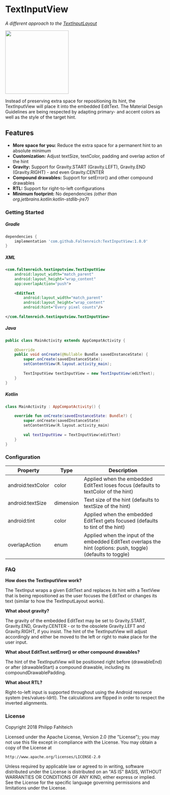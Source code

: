 # TextInputView

*A different approach to the [TextInputLayout](https://developer.android.com/reference/android/support/design/widget/TextInputLayout.html)*

<img src="https://github.com/Faltenreich/TextInputView/blob/develop/preview.gif" width="200">

Instead of preserving extra space for repositioning its hint, the TextInputView will place it into the embedded EditText.
The Material Design Guidelines are being respected by adapting primary- and accent colors as well as the style of the target hint.

## Features
- **More space for you:** Reduce the extra space for a permanent hint to an absolute minimum
- **Customization:** Adjust textSize, textColor, padding and overlap action of the hint
- **Gravity:** Support for Gravity.START (Gravity.LEFT), Gravity.END (Gravity.RIGHT) - and even Gravity.CENTER
- **Compound drawables:** Support for setError() and other compound drawables
- **RTL:** Support for right-to-left configurations
- **Minimum footprint:** No dependencies *(other than org.jetbrains.kotlin:kotlin-stdlib-jre7)*

### Getting Started

##### Gradle
```gradle
dependencies {
    implementation 'com.github.Faltenreich:TextInputView:1.0.0'
}
```

##### XML
```xml
<com.faltenreich.textinputview.TextInputView
    android:layout_width="match_parent"
    android:layout_height="wrap_content"
    app:overlapAction="push">
    
    <EditText
        android:layout_width="match_parent"
        android:layout_height="wrap_content"
        android:hint="Every pixel counts"/>
        
</com.faltenreich.textinputview.TextInputView>
```

##### Java
```java
public class MainActivity extends AppCompatActivity {
    
    @Override
    public void onCreate(@Nullable Bundle savedInstanceState) {
        super.onCreate(savedInstanceState);
        setContentView(R.layout.activity_main);
        
        TextInputView textInputView = new TextInputView(editText);
    }
}

```

##### Kotlin
```kotlin
class MainActivity : AppCompatActivity() {
    
    override fun onCreate(savedInstanceState: Bundle?) {
        super.onCreate(savedInstanceState)
        setContentView(R.layout.activity_main)
        
        val textInputView = TextInputView(editText)
    }
}
```

### Configuration

Property | Type | Description
--- | --- | ---
android:textColor | color | Applied when the embedded EditText loses focus (defaults to textColor of the hint)
android:textSize | dimension | Text size of the hint (defaults to textSize of the hint)
android:tint | color | Applied when the embedded EditText gets focused (defaults to tint of the hint)
overlapAction | enum | Applied when the input of the embedded EditText overlaps the hint (options: push, toggle) (defaults to toggle)

### FAQ

**How does the TextInputView work?**

The TextInput wraps a given EditText and replaces its hint with a TextView 
that is being repositioned as the user focuses the EditText or changes its text (similar to how the TextInputLayout works).

**What about gravity?**

The gravity of the embedded EditText may be set to Gravity.START, Gravity.END, Gravity.CENTER -
or to the obsolete Gravity.LEFT and Gravity.RIGHT, if you insist.
The hint of the TextInputView will adjust accordingly and either be moved to the left or right to make place for the user input.

**What about EditText.setError() or other compound drawables?**

The hint of the TextInputView will be positioned right before (drawableEnd) or after (drawableStart) a compound drawable, 
including its compoundDrawablePadding.

**What about RTL?**

Right-to-left input is supported throughout using the Android resource system (res/values-ldrtl).
The calculations are flipped in order to respect the inverted alignments.

### License

Copyright 2018 Philipp Fahlteich

Licensed under the Apache License, Version 2.0 (the "License");
you may not use this file except in compliance with the License.
You may obtain a copy of the License at

    http://www.apache.org/licenses/LICENSE-2.0

Unless required by applicable law or agreed to in writing, software
distributed under the License is distributed on an "AS IS" BASIS,
WITHOUT WARRANTIES OR CONDITIONS OF ANY KIND, either express or implied.
See the License for the specific language governing permissions and
limitations under the License.